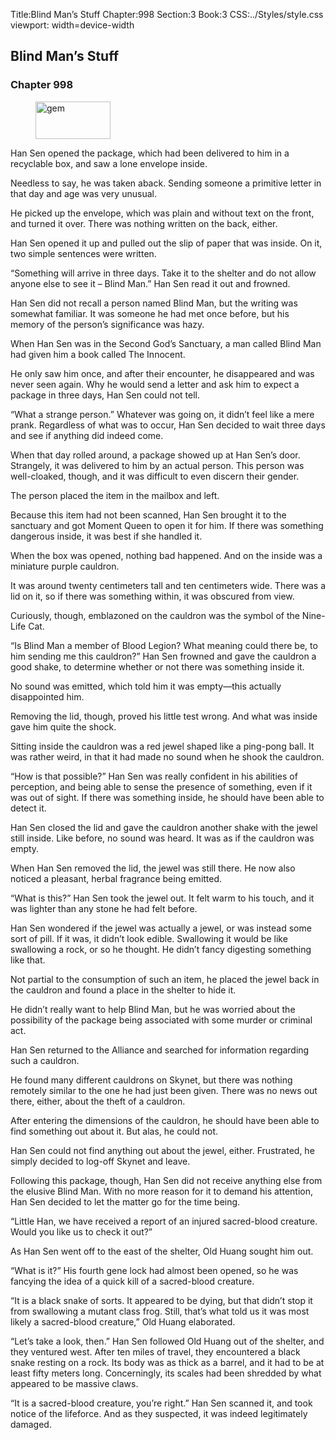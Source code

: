 Title:Blind Man’s Stuff 
Chapter:998 
Section:3 
Book:3 
CSS:../Styles/style.css 
viewport: width=device-width
  
## Blind Man’s Stuff
### Chapter 998 
<figure>
	<img src="../Images/gem.gif" alt="gem" id="gem" width="120" height="60" />
</figure>
  

  
  Han Sen opened the package, which had been delivered to him in a recyclable box, and saw a lone envelope inside.

Needless to say, he was taken aback. Sending someone a primitive letter in that day and age was very unusual.

He picked up the envelope, which was plain and without text on the front, and turned it over. There was nothing written on the back, either.

Han Sen opened it up and pulled out the slip of paper that was inside. On it, two simple sentences were written.

“Something will arrive in three days. Take it to the shelter and do not allow anyone else to see it – Blind Man.” Han Sen read it out and frowned.

Han Sen did not recall a person named Blind Man, but the writing was somewhat familiar. It was someone he had met once before, but his memory of the person’s significance was hazy.

When Han Sen was in the Second God’s Sanctuary, a man called Blind Man had given him a book called The Innocent.

He only saw him once, and after their encounter, he disappeared and was never seen again. Why he would send a letter and ask him to expect a package in three days, Han Sen could not tell.

“What a strange person.” Whatever was going on, it didn’t feel like a mere prank. Regardless of what was to occur, Han Sen decided to wait three days and see if anything did indeed come.

When that day rolled around, a package showed up at Han Sen’s door. Strangely, it was delivered to him by an actual person. This person was well-cloaked, though, and it was difficult to even discern their gender.

The person placed the item in the mailbox and left.

Because this item had not been scanned, Han Sen brought it to the sanctuary and got Moment Queen to open it for him. If there was something dangerous inside, it was best if she handled it.

When the box was opened, nothing bad happened. And on the inside was a miniature purple cauldron.

It was around twenty centimeters tall and ten centimeters wide. There was a lid on it, so if there was something within, it was obscured from view.

Curiously, though, emblazoned on the cauldron was the symbol of the Nine-Life Cat.

“Is Blind Man a member of Blood Legion? What meaning could there be, to him sending me this cauldron?” Han Sen frowned and gave the cauldron a good shake, to determine whether or not there was something inside it.

No sound was emitted, which told him it was empty—this actually disappointed him.

Removing the lid, though, proved his little test wrong. And what was inside gave him quite the shock.

Sitting inside the cauldron was a red jewel shaped like a ping-pong ball. It was rather weird, in that it had made no sound when he shook the cauldron.

“How is that possible?” Han Sen was really confident in his abilities of perception, and being able to sense the presence of something, even if it was out of sight. If there was something inside, he should have been able to detect it.

Han Sen closed the lid and gave the cauldron another shake with the jewel still inside. Like before, no sound was heard. It was as if the cauldron was empty.

When Han Sen removed the lid, the jewel was still there. He now also noticed a pleasant, herbal fragrance being emitted.

“What is this?” Han Sen took the jewel out. It felt warm to his touch, and it was lighter than any stone he had felt before.

Han Sen wondered if the jewel was actually a jewel, or was instead some sort of pill. If it was, it didn’t look edible. Swallowing it would be like swallowing a rock, or so he thought. He didn’t fancy digesting something like that.

Not partial to the consumption of such an item, he placed the jewel back in the cauldron and found a place in the shelter to hide it.

He didn’t really want to help Blind Man, but he was worried about the possibility of the package being associated with some murder or criminal act.

Han Sen returned to the Alliance and searched for information regarding such a cauldron.

He found many different cauldrons on Skynet, but there was nothing remotely similar to the one he had just been given. There was no news out there, either, about the theft of a cauldron.

After entering the dimensions of the cauldron, he should have been able to find something out about it. But alas, he could not.

Han Sen could not find anything out about the jewel, either. Frustrated, he simply decided to log-off Skynet and leave.

Following this package, though, Han Sen did not receive anything else from the elusive Blind Man. With no more reason for it to demand his attention, Han Sen decided to let the matter go for the time being.

“Little Han, we have received a report of an injured sacred-blood creature. Would you like us to check it out?”

As Han Sen went off to the east of the shelter, Old Huang sought him out.

“What is it?” His fourth gene lock had almost been opened, so he was fancying the idea of a quick kill of a sacred-blood creature.

“It is a black snake of sorts. It appeared to be dying, but that didn’t stop it from swallowing a mutant class frog. Still, that’s what told us it was most likely a sacred-blood creature,” Old Huang elaborated.

“Let’s take a look, then.” Han Sen followed Old Huang out of the shelter, and they ventured west. After ten miles of travel, they encountered a black snake resting on a rock. Its body was as thick as a barrel, and it had to be at least fifty meters long. Concerningly, its scales had been shredded by what appeared to be massive claws.

“It is a sacred-blood creature, you’re right.” Han Sen scanned it, and took notice of the lifeforce. And as they suspected, it was indeed legitimately damaged.
